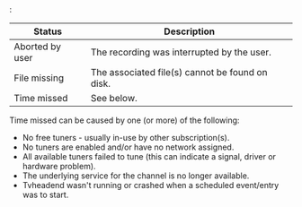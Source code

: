 :

Status           | Description 
-----------------|---------------------------------------------------------- 
Aborted by user  | The recording was interrupted by the user. 
File missing     | The associated file(s) cannot be found on disk.
Time missed      | See below.

Time missed can be caused by one (or more) of the following:
* No free tuners - usually in-use by other subscription(s).
* No tuners are enabled and/or have no network assigned.
* All available tuners failed to tune (this can indicate a signal, driver or hardware problem).
* The underlying service for the channel is no longer available.
* Tvheadend wasn't running or crashed when a scheduled event/entry was to start.
  
